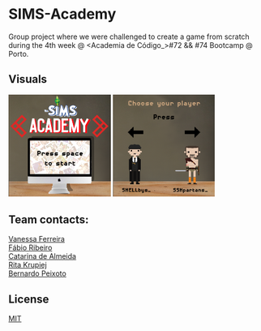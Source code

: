 # SIMS-Academy
Group project where we were challenged to create a game from scratch during the 4th week @ <Academia de Código_>#72 && #74 Bootcamp @ Porto.

## Visuals
<img src="https://github.com/epicnessinha/SIMS-Academy/blob/main/resources/Intro.png" alt="drawing" width="40%"/> <img src="https://github.com/epicnessinha/SIMS-Academy/blob/main/resources/Choose%20Player.png" alt="drawing" width="40%"/>

## Team contacts: 
[Vanessa Ferreira](https://www.linkedin.com/in/vanessabio/)
<br>
[Fábio Ribeiro](https://www.linkedin.com/in/fabio-oliveira-ribeiro/)
<br>
[Catarina de Almeida](https://www.linkedin.com/in/catarina-de-almeida/)
<br>
[Rita Krupiej](https://www.linkedin.com/in/krpjrita/)
<br>
[Bernardo Peixoto](https://www.linkedin.com/in/bernardopeixotosilva/)

## License
[MIT](https://choosealicense.com/licenses/mit/)
